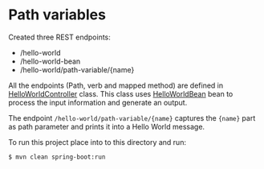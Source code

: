 # Path variables

Created three REST endpoints:
* /hello-world
* /hello-world-bean
* /hello-world/path-variable/{name}
 
All the endpoints (Path, verb and mapped method) are defined in 
[HelloWorldController](src/main/java/com/in28minutes/rest/webservices/restfulwebservices/HelloWorldController.java) class.
This class uses [HelloWorldBean](src/main/java/com/in28minutes/rest/webservices/restfulwebservices/HelloWorldBean.java)
bean to process the input information and generate an output.

The endpoint `/hello-world/path-variable/{name}` captures the `{name}` part as path parameter and prints it into a Hello
World message.

To run this project place into to this directory and run:

```
$ mvn clean spring-boot:run
```